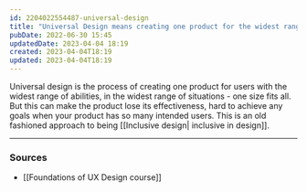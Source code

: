 ```yaml
---
id: 2204022554487-universal-design
title: "Universal Design means creating one product for the widest range of users"
pubDate: 2022-06-30 15:45
updatedDate: 2023-04-04 18:19
created: 2023-04-04T18:19
updated: 2023-04-04T18:19
---
```


Universal design is the process of creating one product for users with the widest range of abilities, in the widest range of situations - one size fits all. But this can make the product lose its effectiveness, hard to achieve any goals when your product has so many intended users. This is an old fashioned approach to being [[Inclusive design| inclusive in design]].

---

### Sources

- [[Foundations of UX Design course]]
